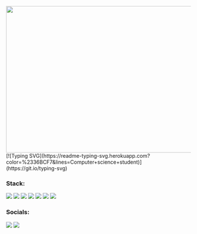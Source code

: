 <img src="https://user-images.githubusercontent.com/83089491/198051648-4fcc1f03-f513-4790-87d5-72ddafbb318d.gif" align="center" width="600" height="400" />
[![Typing SVG](https://readme-typing-svg.herokuapp.com?color=%2336BCF7&lines=Computer+science+student)](https://git.io/typing-svg)

### Stack:

<img src="https://img.shields.io/badge/Python-103247?style=for-the-badge&logo=Python&logoColor=FFFFF0"/>    <img src="https://img.shields.io/badge/Flask-0c131f?style=for-the-badge&logo=Flask&logoColor=FFFFF0"/>    <img src="https://img.shields.io/badge/HTML5-180000?style=for-the-badge&logo=HTML5&logoColor=ec0000"/>    <img src="https://img.shields.io/badge/MySQL-0a242c?style=for-the-badge&logo=MySQL&logoColor=FFFFF0"/>    <img src="https://img.shields.io/badge/C%2b%2b-091326?style=for-the-badge&logo=C%2b%2b&logoColor=FFFFF0"/>    <img src="https://img.shields.io/badge/Git-000000?style=for-the-badge&logo=Git&logoColor=FFFFF0"/>    <img src="https://img.shields.io/badge/CSS3-002630?style=for-the-badge&logo=CSS3&logoColor=00b6e4"/>

### Socials:

[<img src="https://img.shields.io/badge/Telegram-191e2c?style=for-the-badge&logo=Telegram&logoColor=0cb2e9"/>](https://github.com/agrich-8/agrich-8/edit/main/README.md)  [<img src="https://img.shields.io/badge/VK-191e2c?style=for-the-badge&logo=VK&logoColor=FFFFF0"/>](https://github.com/agrich-8/agrich-8/edit/main/README.md)
